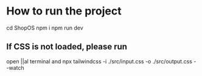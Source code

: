 # How to run the project
  cd ShopOS
  npm i
  npm run dev

## If CSS is not loaded, please run
  open ||al terminal and
  npx tailwindcss -i ./src/input.css -o ./src/output.css --watch




